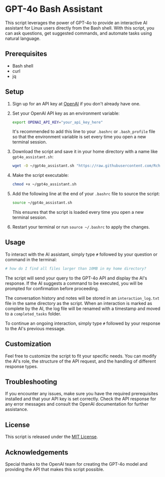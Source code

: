 # GPT-4o Bash Assistant

This script leverages the power of GPT-4o to provide an interactive AI assistant for Linux users directly from the Bash shell. With this script, you can ask questions, get suggested commands, and automate tasks using natural language.

## Prerequisites

- Bash shell
- curl
- jq

## Setup

1. Sign up for an API key at [OpenAI](https://www.openai.com/) if you don't already have one.

2. Set your OpenAI API key as an environment variable:

   ```bash
   export OPENAI_API_KEY="your_api_key_here"
   ```

   It's recommended to add this line to your `.bashrc` or `.bash_profile` file so that the environment variable is set every time you open a new terminal session.

3. Download the script and save it in your home directory with a name like `gpt4o_assistant.sh`:

   ```bash
   wget -O ~/gpt4o_assistant.sh "https://raw.githubusercontent.com/RchGrav/gpt4o_assistant/main/gpt4o_assistant.sh"
   ```

4. Make the script executable:

   ```bash
   chmod +x ~/gpt4o_assistant.sh
   ```

5. Add the following line at the end of your `.bashrc` file to source the script:

   ```bash
   source ~/gpt4o_assistant.sh
   ```

   This ensures that the script is loaded every time you open a new terminal session.

6. Restart your terminal or run `source ~/.bashrc` to apply the changes.

## Usage

To interact with the AI assistant, simply type `#` followed by your question or command in the terminal:

```bash
# how do I find all files larger than 10MB in my home directory?
```

The script will send your query to the GPT-4o API and display the AI's response. If the AI suggests a command to be executed, you will be prompted for confirmation before proceeding.

The conversation history and notes will be stored in an `interaction_log.txt` file in the same directory as the script. When an interaction is marked as complete by the AI, the log file will be renamed with a timestamp and moved to a `completed_tasks` folder.

To continue an ongoing interaction, simply type `#` followed by your response to the AI's previous message.

## Customization

Feel free to customize the script to fit your specific needs. You can modify the AI's role, the structure of the API request, and the handling of different response types.

## Troubleshooting

If you encounter any issues, make sure you have the required prerequisites installed and that your API key is set correctly. Check the API response for any error messages and consult the OpenAI documentation for further assistance.

## License

This script is released under the [MIT License](https://opensource.org/licenses/MIT).

## Acknowledgements

Special thanks to the OpenAI team for creating the GPT-4o model and providing the API that makes this script possible.

